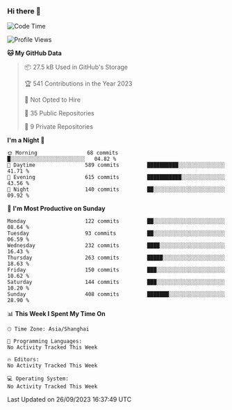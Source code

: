 ### Hi there 👋

<!--
**robinWongM/robinWongM** is a ✨ _special_ ✨ repository because its `README.md` (this file) appears on your GitHub profile.

Here are some ideas to get you started:

- 🔭 I’m currently working on ...
- 🌱 I’m currently learning ...
- 👯 I’m looking to collaborate on ...
- 🤔 I’m looking for help with ...
- 💬 Ask me about ...
- 📫 How to reach me: ...
- 😄 Pronouns: ...
- ⚡ Fun fact: ...
-->

<!--START_SECTION:waka-->
![Code Time](http://img.shields.io/badge/Code%20Time-151%20hrs%2013%20mins-blue)

![Profile Views](http://img.shields.io/badge/Profile%20Views-0-blue)

**🐱 My GitHub Data** 

> 📦 27.5 kB Used in GitHub's Storage 
 > 
> 🏆 541 Contributions in the Year 2023
 > 
> 🚫 Not Opted to Hire
 > 
> 📜 35 Public Repositories 
 > 
> 🔑 9 Private Repositories 
 > 
**I'm a Night 🦉** 

```text
🌞 Morning                68 commits          █░░░░░░░░░░░░░░░░░░░░░░░░   04.82 % 
🌆 Daytime                589 commits         ██████████░░░░░░░░░░░░░░░   41.71 % 
🌃 Evening                615 commits         ███████████░░░░░░░░░░░░░░   43.56 % 
🌙 Night                  140 commits         ██░░░░░░░░░░░░░░░░░░░░░░░   09.92 % 
```
📅 **I'm Most Productive on Sunday** 

```text
Monday                   122 commits         ██░░░░░░░░░░░░░░░░░░░░░░░   08.64 % 
Tuesday                  93 commits          ██░░░░░░░░░░░░░░░░░░░░░░░   06.59 % 
Wednesday                232 commits         ████░░░░░░░░░░░░░░░░░░░░░   16.43 % 
Thursday                 263 commits         █████░░░░░░░░░░░░░░░░░░░░   18.63 % 
Friday                   150 commits         ███░░░░░░░░░░░░░░░░░░░░░░   10.62 % 
Saturday                 144 commits         ███░░░░░░░░░░░░░░░░░░░░░░   10.20 % 
Sunday                   408 commits         ███████░░░░░░░░░░░░░░░░░░   28.90 % 
```


📊 **This Week I Spent My Time On** 

```text
🕑︎ Time Zone: Asia/Shanghai

💬 Programming Languages: 
No Activity Tracked This Week

🔥 Editors: 
No Activity Tracked This Week

💻 Operating System: 
No Activity Tracked This Week
```


 Last Updated on 26/09/2023 16:37:49 UTC
<!--END_SECTION:waka-->
